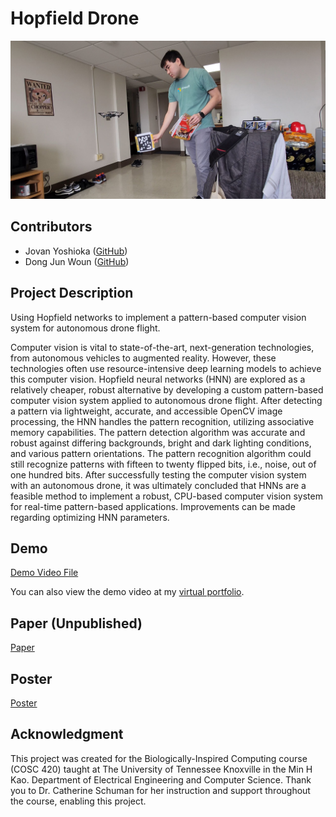 # Hopfield Drone
![alt text](thumbnail.jpg)

## Contributors
- Jovan Yoshioka ([GitHub](https://github.com/jovanyoshioka))
- Dong Jun Woun ([GitHub](https://github.com/djwoun))

## Project Description
Using Hopfield networks to implement a pattern-based computer vision system for autonomous drone flight.

Computer vision is vital to state-of-the-art, next-generation technologies, from autonomous vehicles to augmented reality. However, these technologies often use resource-intensive deep learning models to achieve this computer vision. Hopfield neural networks (HNN) are explored as a relatively cheaper, robust alternative by developing a custom pattern-based computer vision system applied to autonomous drone flight. After detecting a pattern via lightweight, accurate, and accessible OpenCV image processing, the HNN handles the pattern recognition, utilizing associative memory capabilities. The pattern detection algorithm was accurate and robust against differing backgrounds, bright and dark lighting conditions, and various pattern orientations. The pattern recognition algorithm could still recognize patterns with fifteen to twenty flipped bits, i.e., noise, out of one hundred bits. After successfully testing the computer vision system with an autonomous drone, it was ultimately concluded that HNNs are a feasible method to implement a robust, CPU-based computer vision system for real-time pattern-based applications. Improvements can be made regarding optimizing HNN parameters.

## Demo
[Demo Video File](https://github.com/jovanyoshioka/Hopfield-Drone/blob/main/demo.mp4)

You can also view the demo video at my [virtual portfolio](https://jovanyoshioka.com/pages/projects.html?section=hopfieldDrone).

## Paper (Unpublished)
[Paper](https://github.com/jovanyoshioka/Hopfield-Drone/blob/main/paper.pdf)

## Poster
[Poster](https://github.com/jovanyoshioka/Hopfield-Drone/blob/main/poster.pdf)

## Acknowledgment
This project was created for the Biologically-Inspired Computing course (COSC 420) taught at The University of Tennessee Knoxville in the Min H Kao. Department of Electrical Engineering and Computer Science. Thank you to Dr. Catherine Schuman for her instruction and support throughout the course, enabling this project.
